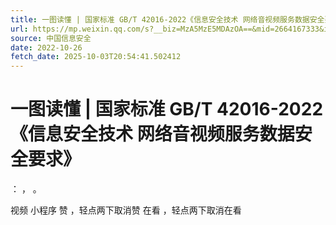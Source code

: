 ```yaml
---
title: 一图读懂 | 国家标准 GB/T 42016-2022《信息安全技术 网络音视频服务数据安全要求》
url: https://mp.weixin.qq.com/s?__biz=MzA5MzE5MDAzOA==&mid=2664167333&idx=3&sn=bd8f5992f33f783c6fe86273b7ed30dd&chksm=8b5ef55cbc297c4a3d4723393c5bc063f0b73774ec97ea44708942fa35bf0a6a258e50efbd74&scene=58&subscene=0#rd
source: 中国信息安全
date: 2022-10-26
fetch_date: 2025-10-03T20:54:41.502412
---
```


# 一图读懂 | 国家标准 GB/T 42016-2022《信息安全技术 网络音视频服务数据安全要求》

：
，
。

视频
小程序
赞
，轻点两下取消赞
在看
，轻点两下取消在看